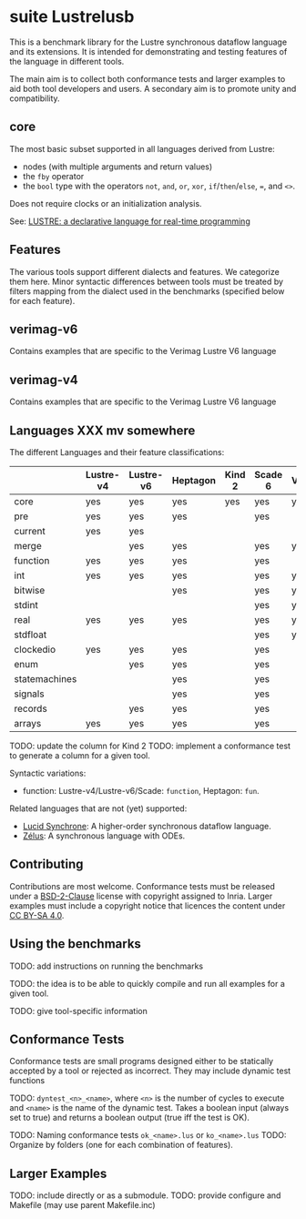 # suite Lustrelusb

This is a benchmark library for the Lustre synchronous dataflow language and 
its extensions. It is intended for demonstrating and testing features of the 
language in different tools.

The main aim is to collect both conformance tests and larger examples to aid 
both tool developers and users. A secondary aim is to promote unity and 
compatibility.

## core

The most basic subset supported in all languages derived from Lustre:
- nodes (with multiple arguments and return values)
- the `fby` operator
- the `bool` type with the operators `not`, `and`, `or`, `xor`, 
  `if`/`then`/`else`, `=`, and `<>`.

Does not require clocks or an initialization analysis.

See: [LUSTRE: a declarative language for real-time 
programming](http://dl.acm.org/citation.cfm?id=41641)

## Features


The various tools support different dialects and features. We categorize 
them here. Minor syntactic differences between tools must be treated by 
filters mapping from the dialect used in the benchmarks (specified below for 
each feature).

## verimag-v6

Contains examples that are specific to the Verimag Lustre V6 language

## verimag-v4

Contains examples that are specific to the Verimag Lustre V6 language

## Languages XXX mv somewhere

The different Languages and their feature classifications:

|               | Lustre-v4 | Lustre-v6 | Heptagon | Kind 2 | Scade 6 | Vélus |
|---------------|-----------|-----------|----------|--------|---------|-------|
| core          | yes       | yes       | yes      | yes    | yes     | yes   |
| pre           | yes       | yes       | yes      |        | yes     |       |
| current       | yes       | yes       |          |        |         |       |
| merge         |           | yes       | yes      |        | yes     | yes   |
| function      | yes       | yes       | yes      |        | yes     |       |
| int           | yes       | yes       | yes      |        | yes     | yes   |
| bitwise       |           |           | yes      |        | yes     | yes   |
| stdint        |           |           |          |        | yes     | yes   |
| real          | yes       | yes       | yes      |        | yes     | yes   |
| stdfloat      |           |           |          |        | yes     | yes   |
| clockedio     | yes       | yes       | yes      |        | yes     |       |
| enum          |           | yes       | yes      |        | yes     |       |
| statemachines |           |           | yes      |        | yes     |       |
| signals       |           |           | yes      |        | yes     |       |
| records       |           | yes       | yes      |        | yes     |       |
| arrays        | yes       | yes       | yes      |        | yes     |       |

TODO: update the column for Kind 2
TODO: implement a conformance test to generate a column for a given tool.

Syntactic variations:
- function: Lustre-v4/Lustre-v6/Scade: `function`, Heptagon: `fun`.

Related languages that are not (yet) supported:
- [Lucid Synchrone](https://www.di.ens.fr/~pouzet/lucid-synchrone/): A higher-order synchronous dataflow language.
- [Zélus](http://zelus.di.ens.fr): A synchronous language with ODEs.

## Contributing

Contributions are most welcome. Conformance tests must be released under a 
[BSD-2-Clause](https://opensource.org/licenses/BSD-2-Clause) license with 
copyright assigned to Inria. Larger examples must include a copyright notice 
that licences the content under
[CC BY-SA 4.0](https://creativecommons.org/licenses/by-sa/4.0/).

## Using the benchmarks

TODO: add instructions on running the benchmarks

TODO: the idea is to be able to quickly compile and run all examples for a 
given tool.

TODO: give tool-specific information

## Conformance Tests

Conformance tests are small programs designed either to be statically 
accepted by a tool or rejected as incorrect. They may include dynamic test 
functions

TODO: `dyntest_<n>_<name>`, where `<n>` is the number of cycles to execute 
and `<name>` is the name of the dynamic test. Takes a boolean input (always 
set to true) and returns a boolean output (true iff the test is OK).

TODO: Naming conformance tests `ok_<name>.lus` or `ko_<name>.lus`
TODO: Organize by folders (one for each combination of features).

## Larger Examples

TODO: include directly or as a submodule.
TODO: provide configure and Makefile (may use parent Makefile.inc)

